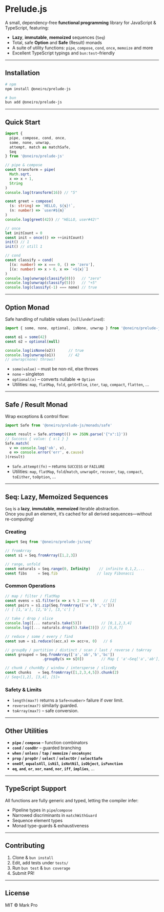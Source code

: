 
# Prelude.js

A small, dependency-free **functional programming** library for JavaScript & TypeScript, featuring:

- **Lazy**, **immutable**, **memoized** sequences (`Seq`)  
- Total, safe **Option** and **Safe** (Result) monads  
- A suite of utility functions: `pipe`, `compose`, `cond`, `once`, `memoize` and more  
- Excellent TypeScript typings and `bun:test`–friendly  

---

## Installation

```sh
# npm
npm install @oneiro/prelude-js

# bun
bun add @oneiro/prelude-js
```

---

## Quick Start

```ts
import {
  pipe, compose, cond, once,
  some, none, unwrap,
  attempt, match as matchSafe,
  Seq
} from '@oneiro/prelude-js'

// pipe & compose
const transform = pipe(
  Math.sqrt,
  x => x + 1,
  String
)
console.log(transform(16)) // "5"

const greet = compose(
  (s: string) => `HELLO, ${s}!`,
  (n: number) => `user#${n}`
)
console.log(greet(42)) // "HELLO, user#42!"

// once
let initCount = 0
const init = once(() => ++initCount)
init() // 1
init() // still 1

// cond
const classify = cond(
  [(x: number) => x === 0, () => 'zero'],
  [(x: number) => x > 0, x => `+${x}`]
)
console.log(unwrap(classify(0)))   // "zero"
console.log(unwrap(classify(5)))   // "+5"
console.log(classify(-1) === none) // true
```

---

## Option Monad

Safe handling of nullable values (`null`/`undefined`):

```ts
import { some, none, optional, isNone, unwrap } from '@oneiro/prelude-js/monads/option'

const o1 = some(42)
const o2 = optional(null)

console.log(isNone(o2))      // true
console.log(unwrap(o1))      // 42
// unwrap(none) throws!
```

- `some(value)` – must be non-nil, else throws  
- `none` – singleton  
- `optional(x)` – converts nullable ⇒ `Option`  
- Utilities: `map`, `flatMap`, `fold`, `getOrElse`, `iter`, `tap`, `compact`, `flatten`, …

---

## Safe / Result Monad

Wrap exceptions & control flow:

```ts
import Safe from '@oneiro/prelude-js/monads/safe'

const result = Safe.attempt(() => JSON.parse('{"x":1}'))
// Success { value: { x:1 } }
Safe.match(
  v => console.log('ok', v),
  e => console.error('err', e.cause)
)(result)
```

- `Safe.attempt(fn)` – returns `SUCCESS` or `FAILURE`  
- Utilities: `map`, `flatMap`, `fold`/`match`, `unwrapOr`, `recover`, `tap`, `compact`, `toEither`, `toOption`, …

---

## Seq: Lazy, Memoized Sequences

`Seq` is a **lazy**, **immutable**, **memoized** iterable abstraction.  
Once you pull an element, it’s cached for all derived sequences—without re-computing!

### Creating

```ts
import Seq from '@oneiro/prelude-js/seq'

// fromArray
const s1 = Seq.fromArray([1,2,3])

// range, unfold
const naturals = Seq.range(0, Infinity)    // infinite 0,1,2,...
const fibs     = Seq.fib                  // lazy Fibonacci
```

### Common Operations

```ts
// map / filter / flatMap
const evens = s1.filter(x => x % 2 === 0)    // [2]
const pairs = s1.zip(Seq.fromArray(['a','b','c']))
// [ [1,'a'], [2,'b'], [3,'c'] ]

// take / drop / slice
console.log([... naturals.take(5)])         // [0,1,2,3,4]
console.log([... naturals.drop(5).take(3)]) // [5,6,7]

// reduce / some / every / find
const sum = s1.reduce((acc,x) => acc+x, 0)   // 6

// groupBy / partition / distinct / scan / last / reverse / toArray
const grouped = Seq.fromArray(['a','ab','b','bc'])
                 .groupBy(s => s[0])        // Map { 'a'→Seq['a','ab'], 'b'→Seq['b','bc'] }

// chunk / chunkBy / window / intersperse / sliceBy
const chunks   = Seq.fromArray([1,2,3,4,5]).chunk(2)
// Seq<[1,2], [3,4], [5]>
```

### Safety & Limits

- `length(max?)` returns a `Safe<number>` failure if over limit.  
- `reverse(max?)` similarly guarded.  
- `toArray(max?)` – safe conversion.

---

## Other Utilities

- **`pipe`** / **`compose`** – function combinators  
- **`cond`** / **`condOr`** – guarded branching  
- **`when`** / **`unless`** / **`tap`** / **`memoize`** / **`onceAsync`**  
- **`prop`** / **`propOr`** / **`select`** / **`selectOr`** / **`selectSafe`**  
- **`oneOf`**, **`equalsAll`**, **`isNil`**, **`isNotNil`**, **`isObject`**, **`isFunction`**  
- **`eq`**, **`and`**, **`or`**, **`xor`**, **`nand`**, **`nor`**, **`iff`**, **`implies`**, …

---

## TypeScript Support

All functions are fully generic and typed, letting the compiler infer:

- Pipeline types in `pipe`/`compose`  
- Narrowed discriminants in `matchWithGuard`  
- Sequence element types  
- Monad type-guards & exhaustiveness  

---

## Contributing

1. Clone & `bun install`  
2. Edit, add tests under `tests/`  
3. Run `bun test` & `bun coverage`  
4. Submit PR!  

---

## License

MIT © Mark Pro

